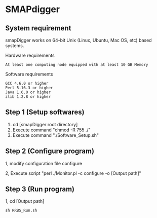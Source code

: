 # SMAPdigger

## System requirement
smapDigger works on 64-bit Unix (Linux, Ubuntu, Mac OS, etc) based systems. 

Hardware requirements

	At least one computing node equipped with at least 10 GB Memory
	
Software requirements

	GCC 4.6.0 or higher
	Perl 5.16.3 or higher
	Java 1.6.0 or higher
	zlib 1.2.8 or higher
	

## Step 1 (Setup softwares)

1. cd [smapDigger root directory]
2. Execute command "chmod -R 755 ./"
3. Execute command "./Software_Setup.sh"


## Step 2 (Configure program) 
1, modify configuration file configure 

2, Execute script "perl ./Monitor.pl -c configure -o [Output path]"
## Step 3 (Run program) 
1, cd [Output path] 

    sh RRBS_Run.sh
